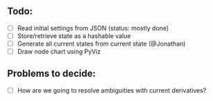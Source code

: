 ## Todo:

- [ ] Read initial settings from JSON (status: mostly done)
- [ ] Store/retrieve state as a hashable value
- [ ] Generate all current states from current state (@Jonathan)
- [ ] Draw node chart using PyViz

## Problems to decide:
- [ ] How are we going to resolve ambiguities with current derivatives?